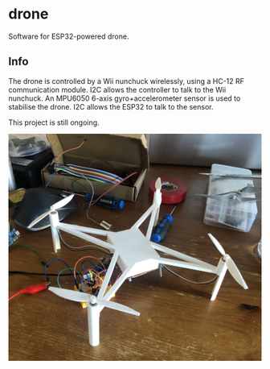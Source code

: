 # drone
Software for ESP32-powered drone.

## Info
The drone is controlled by a Wii nunchuck wirelessly, using a HC-12 RF communication module. I2C allows the controller to talk to the Wii nunchuck.
An MPU6050 6-axis gyro+accelerometer sensor is used to stabilise the drone. I2C allows the ESP32 to talk to the sensor.

This project is still ongoing.

![Thumbnail](https://github.com/Manby/drone/blob/main/thumbnail.jpg?raw=true)
